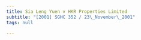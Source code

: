 ```yaml
---
title: Sia Leng Yuen v HKR Properties Limited
subtitle: "[2001] SGHC 352 / 23\_November\_2001"
tags: null

---
```


